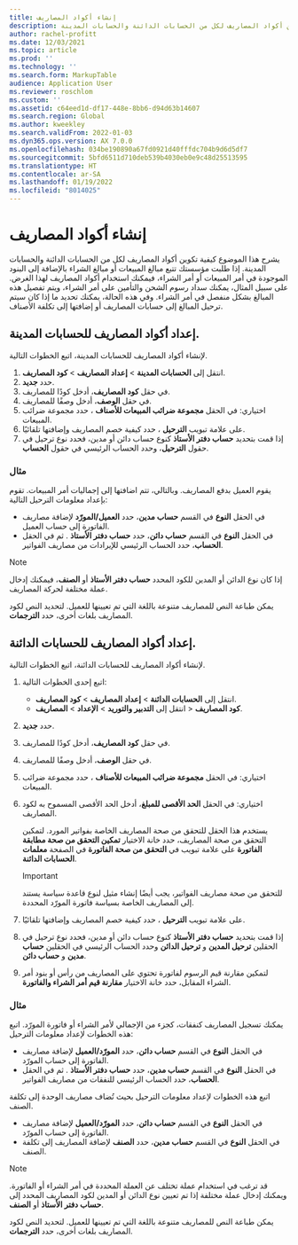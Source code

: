 ```yaml
---
title: إنشاء أكواد المصاريف
description: يشرح هذا الموضوع كيفية تكوين أكواد المصاريف لكل من الحسابات الدائنة والحسابات المدينة.
author: rachel-profitt
ms.date: 12/03/2021
ms.topic: article
ms.prod: ''
ms.technology: ''
ms.search.form: MarkupTable
audience: Application User
ms.reviewer: roschlom
ms.custom: ''
ms.assetid: c64eed1d-df17-448e-8bb6-d94d63b14607
ms.search.region: Global
ms.author: kweekley
ms.search.validFrom: 2022-01-03
ms.dyn365.ops.version: AX 7.0.0
ms.openlocfilehash: 034be190890a67fd0921d40fffdc704b9d6d5df7
ms.sourcegitcommit: 5bfd6511d710deb539b4030eb0e9c48d25513595
ms.translationtype: HT
ms.contentlocale: ar-SA
ms.lasthandoff: 01/19/2022
ms.locfileid: "8014025"
---
```

# <a name="create-charges-codes"></a>إنشاء أكواد المصاريف

يشرح هذا الموضوع كيفية تكوين أكواد المصاريف لكل من الحسابات الدائنة والحسابات المدينة. إذا طلبت مؤسستك تتبع مبالغ المبيعات أو مبالغ الشراء بالإضافة إلى البنود الموجودة في أمر المبيعات أو أمر الشراء، فيمكنك استخدام أكواد المصاريف لهذا الغرض. على سبيل المثال، يمكنك سداد رسوم الشحن والتأمين على أمر الشراء، ويتم تفصيل هذه المبالغ بشكل منفصل في أمر الشراء. وفي هذه الحالة، يمكنك تحديد ما إذا كان سيتم ترحيل المبالغ إلى حسابات المصاريف أو إضافتها إلى تكلفة الأصناف.

## <a name="set-up-charges-codes-for-accounts-receivable"></a>إعداد أكواد المصاريف للحسابات المدينة.

لإنشاء أكواد المصاريف للحسابات المدينة، اتبع الخطوات التالية.

1. انتقل إلى **الحسابات المدينة** &gt; **إعداد المصاريف** &gt; **كود المصاريف**.
2. حدد **جديد**.
3. في حقل **كود المصاريف**، أدخل كودًا للمصاريف.
3. في حقل **الوصف**، أدخل وصفًا للمصاريف.
4. اختياري: في الحقل **مجموعة ضرائب المبيعات للأصناف** ، حدد مجموعة ضرائب المبيعات.
5. على علامة تبويب **الترحيل** ، حدد كيفية خصم المصاريف وإضافتها تلقائيًا.
6. إذا قمت بتحديد **حساب دفتر الأستاذ** كنوع حساب دائن أو مدين، فحدد نوع ترحيل في حقول **الترحيل**، وحدد الحساب الرئيسي في حقول **الحساب**.

### <a name="example"></a>مثال

يقوم العميل بدفع المصاريف. وبالتالي، تتم اضافتها إلى إجماليات أمر المبيعات. تقوم بإعداد معلومات الترحيل التالية:

- في الحقل **النوع** في القسم **حساب مدين**، حدد **العميل/المورّد** لإضافة مصاريف الفاتورة إلى حساب العميل.
- في الحقل **النوع** في القسم **حساب دائن**، حدد **حساب دفتر الأستاذ** . ثم في الحقل **الحساب**، حدد الحساب الرئيسي للإيرادات من مصاريف الفواتير.

> [!NOTE]
> إذا كان نوع الدائن أو المدين للكود المحدد **حساب دفتر الأستاذ** أو **الصنف**، فيمكنك إدخال عملة مختلفة لحركة المصاريف.

يمكن طباعة النص للمصاريف متنوعة باللغة التي تم تعيينها للعميل. لتحديد النص لكود المصاريف بلغات أخرى، حدد **الترجمات**.

## <a name="set-up-charges-codes-for-accounts-payable"></a>إعداد أكواد المصاريف للحسابات الدائنة.

لإنشاء أكواد المصاريف للحسابات الدائنة، اتبع الخطوات التالية.

1. اتبع إحدى الخطوات التالية:

    - انتقل إلى **الحسابات الدائنة** &gt; **إعداد** **المصاريف** &gt; **كود المصاريف**.
    - انتقل إلى **التدبير والتوريد** &gt; **الإعداد** &gt; **المصاريف‏‎** &gt; **كود المصاريف**.

2. حدد **جديد**.
3. في حقل **كود المصاريف**، أدخل كودًا للمصاريف.
3. في حقل **الوصف**، أدخل وصفًا للمصاريف.
4. اختياري: في الحقل **مجموعة ضرائب المبيعات للأصناف** ، حدد مجموعة ضرائب المبيعات.
5. اختياري: في الحقل **الحد الأقصى للمبلغ**، أدخل الحد الأقصى المسموح به لكود المصاريف.

    يستخدم هذا الحقل للتحقق من صحة المصاريف الخاصة بفواتير المورد. لتمكين التحقق من صحة المصاريف، حدد خانة الاختيار **تمكين التحقق من صحة مطابقة الفاتورة** على علامة تبويب في **التحقق من صحة الفاتورة** في الصفحة **معلمات الحسابات الدائنة**.

    > [!IMPORTANT]
    > للتحقق من صحة مصاريف الفواتير، يجب أيضًا إنشاء مثيل لنوع قاعدة سياسة يستند إلى المصاريف الخاصة بسياسة فاتورة المورّد المحددة.

6. على علامة تبويب **الترحيل** ، حدد كيفية خصم المصاريف وإضافتها تلقائيًا.
7. إذا قمت بتحديد **حساب دفتر الأستاذ** كنوع حساب دائن أو مدين، فحدد نوع ترحيل في الحقلين **ترحيل المدين**‬ و **ترحيل الدائن** وحدد الحساب الرئيسي في الحقلين **حساب مدين** و **حساب دائن**.
8. لتمكين مقارنة قيم الرسوم لفاتورة تحتوي على المصاريف من رأس أو بنود أمر الشراء المقابل، حدد خانة الاختيار **مقارنة قيم أمر الشراء والفاتورة**.

### <a name="example"></a>مثال

يمكنك تسجيل المصاريف كنفقات، كجزء من الإجمالي لأمر الشراء أو فاتورة المورّد. اتبع هذه الخطوات لإعداد معلومات الترحيل: 

- في الحقل **النوع** في القسم **حساب دائن**، حدد **المورّد/العميل** لإضافة مصاريف الفاتورة إلى حساب المورّد.
- في الحقل **النوع** في القسم **حساب مدين**، حدد **حساب دفتر الأستاذ** . ثم في الحقل **الحساب**، حدد الحساب الرئيسي للنفقات من مصاريف الفواتير.

اتبع هذه الخطوات لإعداد معلومات الترحيل بحيث تُضاف مصاريف الوحدة إلى تكلفة الصنف.

- في الحقل **النوع** في القسم **حساب دائن**، حدد **المورّد/العميل** لإضافة مصاريف الفاتورة إلى حساب المورّد.
- في الحقل **النوع** في القسم **حساب مدين**، حدد **الصنف** لإضافة المصاريف إلى تكلفة الصنف.

> [!NOTE]
> قد ترغب في استخدام عملة تختلف عن العملة المحددة في أمر الشراء أو الفاتورة. ويمكنك إدخال عملة مختلفة إذا تم تعيين نوع الدائن أو المدين لكود المصاريف المحدد إلى **حساب دفتر الأستاذ** أو **الصنف**.

يمكن طباعة النص للمصاريف متنوعة باللغة التي تم تعيينها للعميل. لتحديد النص لكود المصاريف بلغات أخرى، حدد **الترجمات**.
